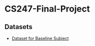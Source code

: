 # CS247-Final-Project

## Datasets
- [Dataset for Baseline Subject](https://ucla.app.box.com/s/3xc4nwpfjfpo6ydjs94t0v2kuq37d5eg)
